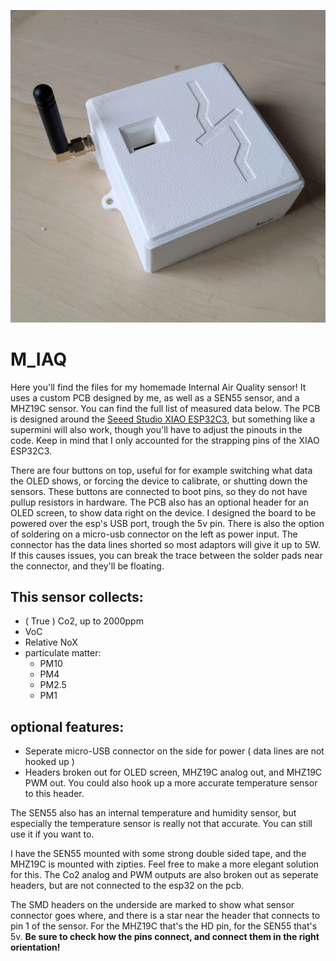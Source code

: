 ![Side](https://github.com/Snow014/M_IAQ/blob/main/Photos/20250118_133752.jpg)

# M_IAQ

Here you'll find the files for my homemade Internal Air Quality sensor! It uses a custom PCB designed by me, as well as a SEN55 sensor, and a MHZ19C sensor. You can find the full list of measured data below. The PCB is designed around the [Seeed Studio XIAO ESP32C3](https://www.seeedstudio.com/Seeed-XIAO-ESP32C3-p-5431.html), but something like a supermini will also work, though you'll have to adjust the pinouts in the code. Keep in mind that I only accounted for the strapping pins of the XIAO ESP32C3.

There are four buttons on top, useful for for example switching what data the OLED shows, or forcing the device to calibrate, or shutting down the sensors. These buttons are connected to boot pins, so they do not have pullup resistors in hardware.
The PCB also has an optional header for an OLED screen, to show data right on the device. I designed the board to be powered over the esp's USB port, trough the 5v pin. There is also the option of soldering on a micro-usb connector on the left as power input. The connector has the data lines shorted so most adaptors will give it up to 5W. If this causes issues, you can break the trace between the solder pads near the connector, and they'll be floating. 

## This sensor collects:
* ( True ) Co2, up to 2000ppm
* VoC
* Relative NoX
* particulate matter:
    * PM10
    * PM4
    * PM2.5
    * PM1

## optional features:
* Seperate micro-USB connector on the side for power ( data lines are not hooked up )
* Headers broken out for OLED screen, MHZ19C analog out, and MHZ19C PWM out. You could also hook up a more accurate temperature sensor to this header.

The SEN55 also has an internal temperature and humidity sensor, but especially the temperature sensor is really not that accurate. You can still use it if you want to. 

I have the SEN55 mounted with some strong double sided tape, and the MHZ19C is mounted with zipties. Feel free to make a more elegant solution for this. The Co2 analog and PWM outputs are also broken out as seperate headers, but are not connected to the esp32 on the pcb. 

The SMD headers on the underside are marked to show what sensor connector goes where, and there is a star near the header that connects to pin 1 of the sensor. For the MHZ19C that's the HD pin, for the SEN55 that's 5v. **Be sure to check how the pins connect, and connect them in the right orientation!**
